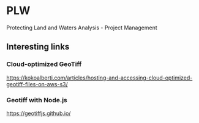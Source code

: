 # PLW
Protecting Land and Waters Analysis - Project Management


## Interesting links

### Cloud-optimized GeoTiff

https://kokoalberti.com/articles/hosting-and-accessing-cloud-optimized-geotiff-files-on-aws-s3/

### Geotiff with Node.js

https://geotiffjs.github.io/
